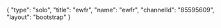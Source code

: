 {
    "type": "solo",
    "title": "ewfr",
    "name": "ewfr",
    "channelId": "85595609",
    "layout": "bootstrap"
}